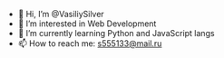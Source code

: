 - 👋 Hi, I’m @VasiliySilver
- 👀 I’m interested in Web Development
- 🌱 I’m currently learning Python and JavaScript langs
- 📫 How to reach me: s555133@mail.ru

<!---
VasiliySilver/VasiliySilver is a ✨ special ✨ repository because its `README.md` (this file) appears on your GitHub profile.
You can click the Preview link to take a look at your changes.
--->
